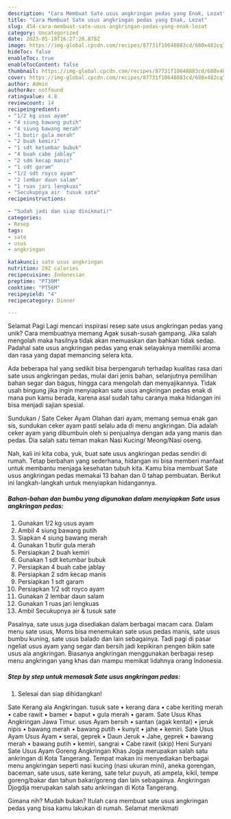 ```yaml
---
description: "Cara Membuat Sate usus angkringan pedas yang Enak, Lezat"
title: "Cara Membuat Sate usus angkringan pedas yang Enak, Lezat"
slug: 454-cara-membuat-sate-usus-angkringan-pedas-yang-enak-lezat
category: Uncategorized
date: 2023-05-19T16:27:20.878Z
image: https://img-global.cpcdn.com/recipes/87731f10648883cd/680x482cq70/sate-usus-angkringan-pedas-foto-resep-utama.jpg
hideToc: false
enableToc: true
enableTocContent: false
thumbnail: https://img-global.cpcdn.com/recipes/87731f10648883cd/680x482cq70/sate-usus-angkringan-pedas-foto-resep-utama.jpg
cover: https://img-global.cpcdn.com/recipes/87731f10648883cd/680x482cq70/sate-usus-angkringan-pedas-foto-resep-utama.jpg
author: Admin
authorAv: notfound
ratingvalue: 4.8
reviewcount: 14
recipeingredient:
- "1/2 kg usus ayam"
- "4 siung bawang putih"
- "4 siung bawang merah"
- "1 butir gula merah"
- "2 buah kemiri"
- "1 sdt ketumbar bubuk"
- "4 buah cabe jablay"
- "2 sdm kecap manis"
- "1 sdt garam"
- "1/2 sdt royco ayam"
- "2 lembar daun salam"
- "1 ruas jari lengkuas"
- "Secukupnya air  tusuk sate"
recipeinstructions:

- "Sudah jadi dan siap dinikmati!"
categories:
- Resep
tags:
- sate
- usus
- angkringan

katakunci: sate usus angkringan 
nutrition: 292 calories
recipecuisine: Indonesian
preptime: "PT30M"
cooktime: "PT56M"
recipeyield: "4"
recipecategory: Dinner

---
```



Selamat Pagi Lagi mencari inspirasi resep sate usus angkringan pedas yang unik? Cara membuatnya memang Agak susah-susah gampang. Jika salah mengolah maka hasilnya tidak akan memuaskan dan bahkan tidak sedap. Padahal sate usus angkringan pedas yang enak selayaknya memiliki aroma dan rasa yang dapat memancing selera kita.


Ada beberapa hal yang sedikit bisa berpengaruh terhadap kualitas rasa dari sate usus angkringan pedas, mulai dari jenis bahan, selanjutnya pemilihan bahan segar dan bagus, hingga cara mengolah dan menyajikannya. Tidak usah bingung jika ingin menyiapkan sate usus angkringan pedas enak di mana pun kamu berada, karena asal sudah tahu caranya maka hidangan ini bisa menjadi sajian spesial.

Sundukan / Sate Ceker Ayam Olahan dari ayam, memang semua enak gan sis, sundukan ceker ayam pasti selalu ada di menu angkringan. Dia adalah ceker ayam yang dibumbuin oleh si penjualnya dengan ada yang manis dan pedas. Dia salah satu teman makan Nasi Kucing/ Meong/Nasi oseng.


Nah, kali ini kita coba, yuk, buat sate usus angkringan pedas sendiri di rumah. Tetap berbahan yang sederhana, hidangan ini bisa memberi manfaat untuk membantu menjaga kesehatan tubuh kita. Kamu bisa membuat Sate usus angkringan pedas memakai 13 bahan dan 0 tahap pembuatan. Berikut ini langkah-langkah untuk menyiapkan hidangannya.

<!--inarticleads1-->

##### Bahan-bahan dan bumbu yang digunakan dalam menyiapkan Sate usus angkringan pedas:

1. Gunakan 1/2 kg usus ayam
1. Ambil 4 siung bawang putih
1. Siapkan 4 siung bawang merah
1. Gunakan 1 butir gula merah
1. Persiapkan 2 buah kemiri
1. Gunakan 1 sdt ketumbar bubuk
1. Persiapkan 4 buah cabe jablay
1. Persiapkan 2 sdm kecap manis
1. Persiapkan 1 sdt garam
1. Persiapkan 1/2 sdt royco ayam
1. Gunakan 2 lembar daun salam
1. Gunakan 1 ruas jari lengkuas
1. Ambil Secukupnya air &amp; tusuk sate


Pasalnya, sate usus juga disediakan dalam berbagai macam cara. Dalam menu sate usus, Moms bisa menemukan sate usus pedas manis, sate usus bumbu kuning, sate usus balado dan lain sebagainya. Tadi pagi di pasar ngeliat usus ayam yang segar dan bersih jadi kepikiran pengen bikin sate usus ala angkringan. Biasanya angkringan menggunakan berbagai resep menu angkringan yang khas dan mampu memikat lidahnya orang Indonesia. 

<!--inarticleads2-->

##### Step by step untuk memasak Sate usus angkringan pedas:


1. Selesai dan siap dihidangkan!

Sate Kerang ala Angkringan. tusuk sate • kerang dara • cabe keriting merah • cabe rawit • bamer • baput • gula merah • garam. Sate Usus Khas Angkringan Jawa Timur. usus Ayam bersih • santan (agak kental) • jeruk nipis • bawang merah • bawang putih • kunyit • jahe • kemiri. Sate Usus Ayam Usus Ayam • serai, geprek • Daun Jeruk • Jahe, geprek • bawang merah • bawang putih • kemiri, sangrai • Cabe rawit (skip) Heni Suryani Sate Usus Ayam Goreng Angkringan Khas Jogja merupakan salah satu ankringan di Kota Tangerang. Tempat makan ini menyediakan berbagai menu angkringan seperti nasi kucing (nasi ukuran mini), aneka gorengan, baceman, sate usus, sate kerang, sate telur puyuh, ati ampela, kikil, tempe goreng/bakar dan tahun bakar/goreng dan lain sebagainya. Angkringan Djogdja merupakan salah satu ankringan di Kota Tangerang. 

Gimana nih? Mudah bukan? Itulah cara membuat sate usus angkringan pedas yang bisa kamu lakukan di rumah. Selamat menikmati
